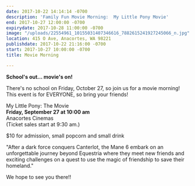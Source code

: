 ```yaml
---
date: 2017-10-22 14:14:14 -0700
description: 'Family Fun Movie Morning:  My Little Pony Movie'
end: 2017-10-27 12:00:00 -0700
expirydate: 2017-10-28 11:00:00 -0700
image: "/uploads/22554961_10155031407346616_7882615241927245066_n.jpg"
location: 415 O Ave, Anacortes, WA 98221
publishdate: 2017-10-22 21:16:00 -0700
start: 2017-10-27 10:00:00 -0700
title: Movie Morning

---
```

**School's out... movie's on!**

There's no school on Friday, October 27, so join us for a movie morning! This event is for EVERYONE, so bring your friends!

My Little Pony: The Movie\
**Friday, September 27 at 10:00 am**\
Anacortes Cinemas\
(Ticket sales start at 9:30 am.)

$10 for admission, small popcorn and small drink

"After a dark force conquers Canterlot, the Mane 6 embark on an unforgettable journey beyond Equestria where they meet new friends and exciting challenges on a quest to use the magic of friendship to save their homeland."

We hope to see you there!!